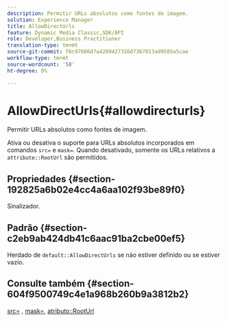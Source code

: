 ```yaml
---
description: Permitir URLs absolutos como fontes de imagem.
solution: Experience Manager
title: AllowDirectUrls
feature: Dynamic Media Classic,SDK/API
role: Developer,Business Practitioner
translation-type: tm+mt
source-git-commit: f6c97606d7a4209427316d7367013ad9585a5cae
workflow-type: tm+mt
source-wordcount: '58'
ht-degree: 0%

---
```



# AllowDirectUrls{#allowdirecturls}

Permitir URLs absolutos como fontes de imagem.

Ativa ou desativa o suporte para URLs absolutos incorporados em comandos `src=` e `mask=`. Quando desativado, somente os URLs relativos a `attribute::RootUrl` são permitidos.

## Propriedades {#section-192825a6b02e4cc4a6aa102f93be89f0}

Sinalizador.

## Padrão {#section-c2eb9ab424db41c6aac91ba2cbe00ef5}

Herdado de `default::AllowDirectUrls` se não estiver definido ou se estiver vazio.

## Consulte também {#section-604f9500749c4e1a968b260b9a3812b2}

[src=](../../../../../is-api/http-ref/image-serving-api-ref/c-http-protocol-reference/c-command-reference/r-src.md#reference-f6506637778c4c69bf106a7924a91ab1) ,  [mask=](../../../../../is-api/http-ref/image-serving-api-ref/c-http-protocol-reference/c-command-reference/r-mask.md#reference-922254e027404fb890b850e2723ee06e),  [atributo::RootUrl](../../../../../is-api/image-catalog/image-serving-api-ref/c-image-catalog-reference/c-attributes-reference/r-rooturl.md#reference-3b0e43881020409cbe642366913cf137)
